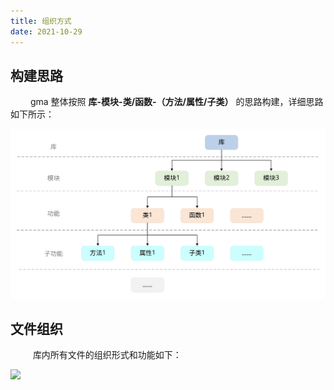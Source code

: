 ```yaml
---
title: 组织方式
date: 2021-10-29
---
```


## 构建思路

&emsp;&emsp; gma 整体按照 **库-模块-类/函数-（方法/属性/子类）** 的思路构建，详细思路如下所示：

![](/explore/organization.svg)

## 文件组织

&emsp; &emsp; 库内所有文件的组织形式和功能如下：

![](/explore/filefunction.webp)